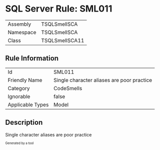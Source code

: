 ﻿# SQL Server Rule: SML011
  
|    |    |
|----|----|
| Assembly | TSQLSmellSCA |
| Namespace | TSQLSmellSCA |
| Class | TSQLSmellSCA11 |
  
## Rule Information
  
|    |    |
|----|----|
| Id | SML011 |
| Friendly Name | Single character aliases are poor practice |
| Category | CodeSmells |
| Ignorable | false |
| Applicable Types | Model  |
  
## Description
  
Single character aliases are poor practice
  
<sub><sup>Generated by a tool</sup></sub>
